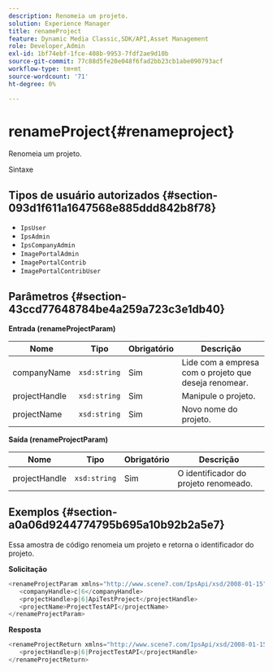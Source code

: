 ```yaml
---
description: Renomeia um projeto.
solution: Experience Manager
title: renameProject
feature: Dynamic Media Classic,SDK/API,Asset Management
role: Developer,Admin
exl-id: 1bf74ebf-1fce-408b-9953-7fdf2ae9d10b
source-git-commit: 77c88d5fe20e048f6fad2bb23cb1abe090793acf
workflow-type: tm+mt
source-wordcount: '71'
ht-degree: 0%

---
```


# renameProject{#renameproject}

Renomeia um projeto.

Sintaxe

## Tipos de usuário autorizados {#section-093d1f611a1647568e885ddd842b8f78}

* `IpsUser`
* `IpsAdmin`
* `IpsCompanyAdmin`
* `ImagePortalAdmin`
* `ImagePortalContrib`
* `ImagePortalContribUser`

## Parâmetros {#section-43ccd77648784be4a259a723c3e1db40}

**Entrada (renameProjectParam)**

| Nome | Tipo | Obrigatório | Descrição |
|---|---|---|---|
| companyName | `xsd:string` | Sim | Lide com a empresa com o projeto que deseja renomear. |
| projectHandle | `xsd:string` | Sim | Manipule o projeto. |
| projectName | `xsd:string` | Sim | Novo nome do projeto. |

**Saída (renameProjectParam)**

| Nome | Tipo | Obrigatório | Descrição |
|---|---|---|---|
| projectHandle | `xsd:string` | Sim | O identificador do projeto renomeado. |

## Exemplos {#section-a0a06d9244774795b695a10b92b2a5e7}

Essa amostra de código renomeia um projeto e retorna o identificador do projeto.

**Solicitação**

```java
<renameProjectParam xmlns="http://www.scene7.com/IpsApi/xsd/2008-01-15">
   <companyHandle>c|6</companyHandle>
   <projectHandle>p|6|ApiTestProject</projectHandle>
   <projectName>ProjectTestAPI</projectName>
</renameProjectParam>
```

**Resposta**

```java
<renameProjectReturn xmlns="http://www.scene7.com/IpsApi/xsd/2008-01-15">
   <projectHandle>p|6|ProjectTestAPI</projectHandle>
</renameProjectReturn>
```
